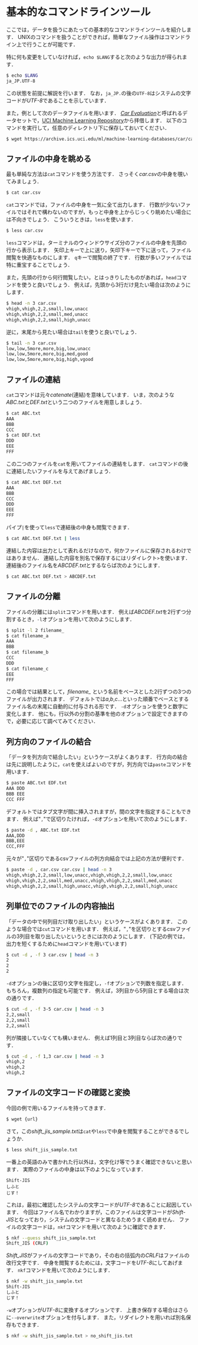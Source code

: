 # 基本的なコマンドラインツール

ここでは，データを扱うにあたっての基本的なコマンドラインツールを紹介します．
UNIXのコマンドを扱うことができれば，簡単なファイル操作はコマンドライン上で行うことが可能です．

特に何も変更をしていなければ，`echo $LANG`すると次のような出力が得られます．

```sh
$ echo $LANG
ja_JP.UTF-8
```

この状態を前提に解説を行います．
なお，`ja_JP.`の後の`UTF-8`はシステムの文字コードが*UTF-8*であることを示しています．

また，例として次のデータファイルを用います．
[*Car Evaluation*](https://archive.ics.uci.edu/ml/datasets/Car+Evaluation)と呼ばれるデータセットで，[UCI Machine Learning Repository](https://archive.ics.uci.edu/ml/index.php)から拝借します．
以下のコマンドを実行して，任意のディレクトリ下に保存しておいてください．

```sh
$ wget https://archive.ics.uci.edu/ml/machine-learning-databases/car/car.data -O car.csv
```

## ファイルの中身を眺める

最も単純な方法は`cat`コマンドを使う方法です．
さっそく*car.csv*の中身を覗いてみましょう．

```sh
$ cat car.csv
```

`cat`コマンドでは，ファイルの中身を一気に全て出力します．
行数が少ないファイルではそれで構わないのですが，もっと中身を上からじっくり眺めたい場合には不向きでしょう．
こういうときは，`less`を使います．

```sh
$ less car.csv
```

`less`コマンドは，ターミナルのウィンドウサイズ分のファイルの中身を先頭の行から表示します．
矢印上キーで上に送り，矢印下キーで下に送って，ファイル閲覧を快適なものにします．
`q`キーで閲覧の終了です．
行数が多いファイルでは特に重宝することでしょう．

また，先頭の行から何行閲覧したい，とはっきりしたものがあれば，`head`コマンドを使うと良いでしょう．
例えば，先頭から3行だけ見たい場合は次のようにします．

```sh
$ head -n 3 car.csv
vhigh,vhigh,2,2,small,low,unacc
vhigh,vhigh,2,2,small,med,unacc
vhigh,vhigh,2,2,small,high,unacc
```

逆に，末尾から見たい場合は`tail`を使うと良いでしょう．

```sh
$ tail -n 3 car.csv
low,low,5more,more,big,low,unacc
low,low,5more,more,big,med,good
low,low,5more,more,big,high,vgood
```

## ファイルの連結

`cat`コマンドは元々*catenate*(連結)を意味しています．
いま，次のような*ABC.txt*と*DEF.txt*という二つのファイルを用意しましょう．

```sh
$ cat ABC.txt
AAA
BBB
CCC
$ cat DEF.txt
DDD
EEE
FFF
```

この二つのファイルを`cat`を用いてファイルの連結をします．
`cat`コマンドの後に連結したいファイルを与えてあげましょう．

```sh
$ cat ABC.txt DEF.txt
AAA
BBB
CCC
DDD
EEE
FFF
```

パイプ`|`を使って`less`で連結後の中身も閲覧できます．

```sh
$ cat ABC.txt DEF.txt | less
```

連結した内容は出力として表れるだけなので，何かファイルに保存されるわけではありません．
連結した内容を別名で保存するにはリダイレクト`>`を使います．
連結後のファイル名を*ABCDEF.txt*とするならば次のようにします．

```sh
$ cat ABC.txt DEF.txt > ABCDEF.txt
```

## ファイルの分離

ファイルの分離には`split`コマンドを用います．
例えば*ABCDEF.txt*を2行ずつ分割するとき，`-l`オプションを用いて次のようにします．

```sh
$ split -l 2 filename_
$ cat filename_a
AAA
BBB
$ cat filename_b
CCC
DDD
$ cat filename_c
EEE
FFF
```

この場合では結果として，*filename\_* という名前をベースとした2行ずつの3つのファイルが出力されます．
デフォルトでは*a*,*b*,*c*...といった順番でベースとするファイル名の末尾に自動的に付与される形です．
`-d`オプションを使うと数字に変化します．
他にも，行以外の分割の基準を他のオプションで設定できますので，必要に応じて調べてみてください．

## 列方向のファイルの結合

「データを列方向で結合したい」というケースがよくあります．
行方向の結合は先に説明したように，`cat`を使えばよいのですが，列方向では`paste`コマンドを用います．

```sh
$ paste ABC.txt EDF.txt
AAA	DDD
BBB	EEE
CCC	FFF
```

デフォルトではタブ文字が間に挿入されますが，間の文字を指定することもできます．
例えば"`,`"で区切りたければ，`-d`オプションを用いて次のようにします．

```sh
$ paste -d , ABC.txt EDF.txt
AAA,DDD
BBB,EEE
CCC,FFF
```

元々が"`,`"区切りであるcsvファイルの列方向結合では上記の方法が便利です．

```sh
$ paste -d , car.csv car.csv | head -n 3
vhigh,vhigh,2,2,small,low,unacc,vhigh,vhigh,2,2,small,low,unacc
vhigh,vhigh,2,2,small,med,unacc,vhigh,vhigh,2,2,small,med,unacc
vhigh,vhigh,2,2,small,high,unacc,vhigh,vhigh,2,2,small,high,unacc
```

## 列単位でのファイルの内容抽出

「データの中で何列目だけ取り出したい」というケースがよくあります．
このような場合では`cut`コマンドを用います．
例えば，"`,`"を区切りとするcsvファイルの3列目を取り出したいというときには次のようにします．
(下記の例では，出力を短くするために`head`コマンドを用いています)

```sh
$ cut -d , -f 3 car.csv | head -n 3
2
2
2
```

`-d`オプションの後に区切り文字を指定し，`-f`オプションで列数を指定します．
もちろん，複数列の指定も可能です．
例えば，3列目から5列目とする場合は次の通りです．

```sh
$ cut -d , -f 3-5 car.csv | head -n 3
2,2,small
2,2,small
2,2,small
```

列が隣接していなくても構いません．
例えば1列目と3列目ならば次の通りです．

```sh
$ cut -d , -f 1,3 car.csv | head -n 3
vhigh,2
vhigh,2
vhigh,2
```

## ファイルの文字コードの確認と変換

今回の例で用いるファイルを持ってきます．

```sh
$ wget {url}
```

さて，この*shift\_jis\_sample.txt*は`cat`や`less`で中身を閲覧することができるでしょうか．

```sh
$ less shift_jis_sample.txt
```

一番上の英語のみで書かれた行以外は，文字化け等でうまく確認できないと思います．
実際のファイルの中身は以下のようになっています．

```
Shift-JIS
しふと
じす！
```

これは，最初に確認したシステムの文字コードが*UTF-8*であることに起因しています．
今回はファイル名でわかりますが，このファイルは文字コードが*Shift-JIS*となっており，システムの文字コードと異なるためうまく読めません．
ファイルの文字コードは，`nkf`コマンドを用いて次のように確認できます．

```sh
$ nkf --guess shift_jis_sample.txt
Shift_JIS (CRLF)
```

*Shift_JIS*がファイルの文字コードであり，その右の括弧内の*CRLF*はファイルの改行文字です．
中身を閲覧するためには，文字コードを*UTF-8*にしてあげます．
`nkf`コマンドを用いて次のようにします．

```sh
$ nkf -w shift_jis_sample.txt
Shift-JIS
しふと
じす！
```

`-w`オプションが*UTF-8*に変換するオプションです．
上書き保存する場合はさらに`--overwrite`オプションを付与します．
また，リダイレクトを用いれば別名保存もできます．

```sh
$ nkf -w shift_jis_sample.txt > no_shift_jis.txt
```
